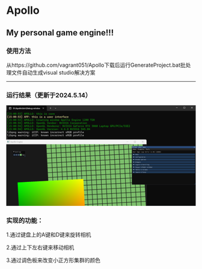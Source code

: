 # Apollo

## My personal game engine!!!

### 使用方法
从https://github.com/vagrant051/Apollo下载后运行GenerateProject.bat批处理文件自动生成visual studio解决方案

---

### 运行结果（更新于2024.5.14）
<img src="./image/sample.png">

### 实现的功能：

1.通过键盘上的A键和D键来旋转相机

2.通过上下左右键来移动相机

3.通过调色板来改变小正方形集群的颜色

